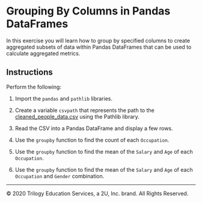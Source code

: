 # Grouping By Columns in Pandas DataFrames

In this exercise you will learn how to group by specified columns to create aggregated subsets of data within Pandas DataFrames that can be used to calculate aggregated metrics.

## Instructions

Perform the following:

1. Import the `pandas` and `pathlib` libraries.

2. Create a variable `csvpath` that represents the path to the [cleaned_people_data.csv](Resources/cleaned_people_data.csv) using the Pathlib library.

3. Read the CSV into a Pandas DataFrame and display a few rows.

4. Use the `groupby` function to find the count of each `Occupation`.

5. Use the `groupby` function to find the mean of the `Salary` and `Age` of each `Occupation`.

6. Use the `groupby` function to find the mean of the `Salary` and `Age` of each `Occupation` and `Gender` combination.

---

© 2020 Trilogy Education Services, a 2U, Inc. brand. All Rights Reserved.
